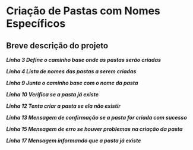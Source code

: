 # Criação de Pastas com Nomes Específicos

## Breve descrição do projeto

***Linha 3 Define o caminho base onde as pastas serão criadas***

***Linha 4 Lista de nomes das pastas a serem criadas***

***Linha 9 Junta o caminho base com o nome da pasta***

***Linha 10 Verifica se a pasta já existe***

***Linha 12 Tenta criar a pasta se ela não existir***

***Linha 13 Mensagem de confirmação se a pasta for criada com sucesso***

***Linha 15 Mensagem de erro se houver problemas na criação da pasta***

***Linha 17 Mensagem informando que a pasta já existe***
